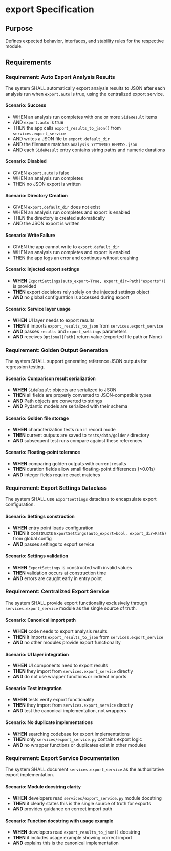 # export Specification

## Purpose
Defines expected behavior, interfaces, and stability rules for the respective module.
## Requirements
### Requirement: Auto Export Analysis Results
The system SHALL automatically export analysis results to JSON after each analysis run when `export.auto` is true, using the centralized export service.

#### Scenario: Success
- WHEN an analysis run completes with one or more `SideResult` items
- AND `export.auto` is true
- THEN the app calls `export_results_to_json()` from `services.export_service`
- AND writes a JSON file to `export.default_dir`
- AND the filename matches `analysis_YYYYMMDD_HHMMSS.json`
- AND each `SideResult` entry contains string paths and numeric durations

#### Scenario: Disabled
- GIVEN `export.auto` is false
- WHEN an analysis run completes
- THEN no JSON export is written

#### Scenario: Directory Creation
- GIVEN `export.default_dir` does not exist
- WHEN an analysis run completes and export is enabled
- THEN the directory is created automatically
- AND the JSON export is written

#### Scenario: Write Failure
- GIVEN the app cannot write to `export.default_dir`
- WHEN an analysis run completes and export is enabled
- THEN the app logs an error and continues without crashing

#### Scenario: Injected export settings
- **WHEN** `ExportSettings(auto_export=True, export_dir=Path("exports"))` is provided
- **THEN** export decisions rely solely on the injected settings object
- **AND** no global configuration is accessed during export

#### Scenario: Service layer usage
- **WHEN** UI layer needs to export results
- **THEN** it imports `export_results_to_json` from `services.export_service`
- **AND** passes `results` and `export_settings` parameters
- **AND** receives `Optional[Path]` return value (exported file path or None)

### Requirement: Golden Output Generation
The system SHALL support generating reference JSON outputs for regression testing.

#### Scenario: Comparison result serialization
- **WHEN** `SideResult` objects are serialized to JSON
- **THEN** all fields are properly converted to JSON-compatible types
- **AND** Path objects are converted to strings
- **AND** Pydantic models are serialized with their schema

#### Scenario: Golden file storage
- **WHEN** characterization tests run in record mode
- **THEN** current outputs are saved to `tests/data/golden/` directory
- **AND** subsequent test runs compare against these references

#### Scenario: Floating-point tolerance
- **WHEN** comparing golden outputs with current results
- **THEN** duration fields allow small floating-point differences (≤0.01s)
- **AND** integer fields require exact matches

### Requirement: Export Settings Dataclass
The system SHALL use `ExportSettings` dataclass to encapsulate export configuration.

#### Scenario: Settings construction
- **WHEN** entry point loads configuration
- **THEN** it constructs `ExportSettings(auto_export=bool, export_dir=Path)` from global config
- **AND** passes settings to export service

#### Scenario: Settings validation
- **WHEN** `ExportSettings` is constructed with invalid values
- **THEN** validation occurs at construction time
- **AND** errors are caught early in entry point

### Requirement: Centralized Export Service
The system SHALL provide export functionality exclusively through `services.export_service` module as the single source of truth.

#### Scenario: Canonical import path
- **WHEN** code needs to export analysis results
- **THEN** it imports `export_results_to_json` from `services.export_service`
- **AND** no other modules provide export functionality

#### Scenario: UI layer integration
- **WHEN** UI components need to export results
- **THEN** they import from `services.export_service` directly
- **AND** do not use wrapper functions or indirect imports

#### Scenario: Test integration
- **WHEN** tests verify export functionality
- **THEN** they import from `services.export_service` directly
- **AND** test the canonical implementation, not wrappers

#### Scenario: No duplicate implementations
- **WHEN** searching codebase for export implementations
- **THEN** only `services/export_service.py` contains export logic
- **AND** no wrapper functions or duplicates exist in other modules

### Requirement: Export Service Documentation
The system SHALL document `services.export_service` as the authoritative export implementation.

#### Scenario: Module docstring clarity
- **WHEN** developers read `services/export_service.py` module docstring
- **THEN** it clearly states this is the single source of truth for exports
- **AND** provides guidance on correct import path

#### Scenario: Function docstring with usage example
- **WHEN** developers read `export_results_to_json()` docstring
- **THEN** it includes usage example showing correct import
- **AND** explains this is the canonical implementation

